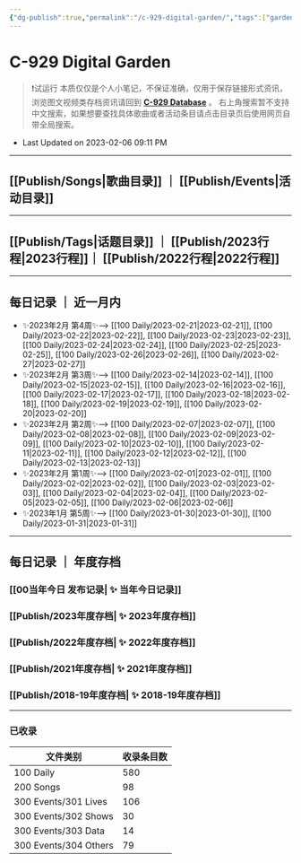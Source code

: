 ```yaml
---
{"dg-publish":true,"permalink":"/c-929-digital-garden/","tags":["gardenEntry"],"dgShowLocalGraph":true}
---
```


# C-929 Digital Garden

> ❗试运行
> 本质仅仅是个人小笔记，不保证准确，仅用于保存链接形式资讯，浏览图文视频类存档资讯请回到 **[C-929 Database](https://c929-song.super.site/)** 。
> 右上角搜索暂不支持中文搜索，如果想要查找具体歌曲或者活动条目请点击目录页后使用网页自带全局搜索。
- Last Updated on 2023-02-06 09:11 PM 

---

## [[Publish/Songs\|歌曲目录]] ｜ [[Publish/Events\|活动目录]]

---

## [[Publish/Tags\|话题目录]] ｜ [[Publish/2023行程\|2023行程]]｜ [[Publish/2022行程\|2022行程]]

---

## 每日记录 ｜ 近一月内

- ✨2023年2月 第4周✨--> [[100 Daily/2023-02-21\|2023-02-21]], [[100 Daily/2023-02-22\|2023-02-22]], [[100 Daily/2023-02-23\|2023-02-23]], [[100 Daily/2023-02-24\|2023-02-24]], [[100 Daily/2023-02-25\|2023-02-25]], [[100 Daily/2023-02-26\|2023-02-26]], [[100 Daily/2023-02-27\|2023-02-27]]
- ✨2023年2月 第3周✨--> [[100 Daily/2023-02-14\|2023-02-14]], [[100 Daily/2023-02-15\|2023-02-15]], [[100 Daily/2023-02-16\|2023-02-16]], [[100 Daily/2023-02-17\|2023-02-17]], [[100 Daily/2023-02-18\|2023-02-18]], [[100 Daily/2023-02-19\|2023-02-19]], [[100 Daily/2023-02-20\|2023-02-20]]
- ✨2023年2月 第2周✨--> [[100 Daily/2023-02-07\|2023-02-07]], [[100 Daily/2023-02-08\|2023-02-08]], [[100 Daily/2023-02-09\|2023-02-09]], [[100 Daily/2023-02-10\|2023-02-10]], [[100 Daily/2023-02-11\|2023-02-11]], [[100 Daily/2023-02-12\|2023-02-12]], [[100 Daily/2023-02-13\|2023-02-13]]
- ✨2023年2月 第1周✨--> [[100 Daily/2023-02-01\|2023-02-01]], [[100 Daily/2023-02-02\|2023-02-02]], [[100 Daily/2023-02-03\|2023-02-03]], [[100 Daily/2023-02-04\|2023-02-04]], [[100 Daily/2023-02-05\|2023-02-05]], [[100 Daily/2023-02-06\|2023-02-06]]
- ✨2023年1月 第5周✨--> [[100 Daily/2023-01-30\|2023-01-30]], [[100 Daily/2023-01-31\|2023-01-31]]


---

## 每日记录 ｜ 年度存档

### [[00当年今日 发布记录\| ✨ 当年今日记录]]
### [[Publish/2023年度存档\| ✨ 2023年度存档]]
### [[Publish/2022年度存档\| ✨ 2022年度存档]]
### [[Publish/2021年度存档\| ✨ 2021年度存档]]
### [[Publish/2018-19年度存档\| ✨ 2018-19年度存档]]

---

### 已收录

| 文件类别                  | 收录条目数 |
| --------------------- | ----- |
| 100 Daily             | 580   |
| 200 Songs             | 98    |
| 300 Events/301 Lives  | 106   |
| 300 Events/302 Shows  | 30    |
| 300 Events/303 Data   | 14    |
| 300 Events/304 Others | 79    |

